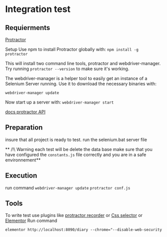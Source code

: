 # Integration test

## Requierments
[Protractor](http://www.protractortest.org/#/)

Setup
Use npm to install Protractor globally with:
```npm install -g protractor```


This will install two command line tools, protractor and webdriver-manager. Try running ```protractor --version``` to make sure it's working.

The webdriver-manager is a helper tool to easily get an instance of a Selenium Server running. Use it to download the necessary binaries with:

```webdriver-manager update```

Now start up a server with:
```webdriver-manager start```

[docs protractor API](https://gist.github.com/javierarques/0c4c817d6c77b0877fda)

## Preparation

insure that all project is ready to test.
run the selenium.bat server file

**  /!\ Warning each test will be delete the data base make sure that you have configured the ```constants.js``` file correctly and you are in a safe environnement**

## Execution
run command
```webdriver-manager update```
```protractor conf.js```


## Tools
To write test use plugins like [protractor recorder](https://github.com/hanthomas/protractor-recorder)
or [Css selector](https://chrome.google.com/webstore/detail/css-selector-helper-for-c/gddgceinofapfodcekopkjjelkbjodin/related)
or [Elementor](https://github.com/andresdominguez/elementor)
Run command
```
elementor http://localhost:8090/diary --chrome="--disable-web-security
```
